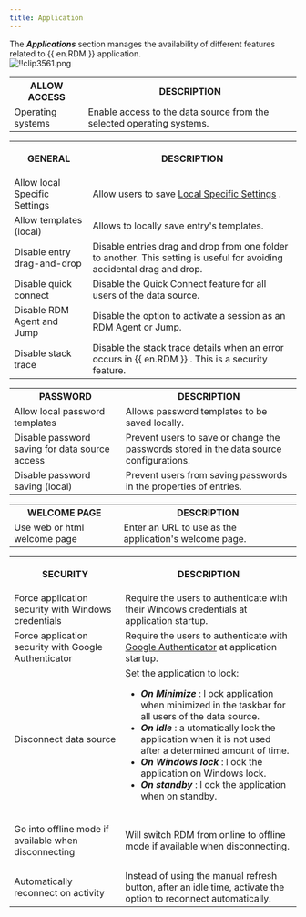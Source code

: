 ```yaml
---
title: Application
---
```

The ***Applications*** section manages the availability of different features related to {{ en.RDM }} application.  
![!!clip3561.png](/img/en/rdm/windows/clip3561.png) 

<table>
	<tr>
		<th>
ALLOW ACCESS 
		</th>
		<th>
DESCRIPTION 
		</th>
	</tr>
	<tr>
		<td>
Operating systems 
		</td>
		<td>
Enable access to the data source from the selected operating systems. 
		</td>
	</tr>
</table>

<table>
	<tr>
		<th>

GENERAL 
		</th>
		<th>
DESCRIPTION 
		</th>
	</tr>
	<tr>
		<td>
Allow local Specific Settings 
		</td>
		<td>
Allow users to save [Local Specific Settings](/rdm/windows/commands/edit/setting-overrides/specific-settings/) . 
		</td>
	</tr>
	<tr>
		<td>
Allow templates (local) 
		</td>
		<td>
Allows to locally save entry&apos;s templates. 
		</td>
	</tr>
	<tr>
		<td>
Disable entry drag-and-drop 
		</td>
		<td>
Disable entries drag and drop from one folder to another. This setting is useful for avoiding accidental drag and drop. 
		</td>
	</tr>
	<tr>
		<td>
Disable quick connect 
		</td>
		<td>
Disable the Quick Connect feature for all users of the data source. 
		</td>
	</tr>
	<tr>
		<td>
Disable RDM Agent and Jump 
		</td>
		<td>
Disable the option to activate a session as an RDM Agent or Jump. 
		</td>
	</tr>
	<tr>
		<td>
Disable stack trace 
		</td>
		<td>
Disable the stack trace details when an error occurs in {{ en.RDM }} . This is a security feature. 
		</td>
	</tr>
</table>

<table>
	<tr>
		<th>
PASSWORD 
		</th>
		<th>
DESCRIPTION 
		</th>
	</tr>
	<tr>
		<td>
Allow local password templates 
		</td>
		<td>
Allows password templates to be saved locally. 
		</td>
	</tr>
	<tr>
		<td>
Disable password saving for data source access 
		</td>
		<td>
Prevent users to save or change the passwords stored in the data source configurations. 
		</td>
	</tr>
	<tr>
		<td>
Disable password saving (local) 
		</td>
		<td>
Prevent users from saving passwords in the properties of entries. 
		</td>
	</tr>
</table>

<table>
	<tr>
		<th>
WELCOME PAGE 
		</th>
		<th>
DESCRIPTION 
		</th>
	</tr>
	<tr>
		<td>
Use web or html welcome page 
		</td>
		<td>
Enter an URL to use as the application&apos;s welcome page. 
		</td>
	</tr>
</table>

<table>
	<tr>
		<th>

SECURITY 
		</th>
		<th>
DESCRIPTION 
		</th>
	</tr>
	<tr>
		<td>
Force application security with Windows credentials 
		</td>
		<td>
Require the users to authenticate with their Windows credentials at application startup. 
		</td>
	</tr>
	<tr>
		<td>
Force application security with Google Authenticator 
		</td>
		<td>
Require the users to authenticate with [Google Authenticator](/rdm/windows/data-sources/multi-factor-authentication/authenticator-totp/) at application startup. 
		</td>
	</tr>
	<tr>
		<td>
Disconnect data source 
		</td>
		<td>
Set the application to lock:  

* ***On Minimize*** : l ock application when minimized in the taskbar for all users of the data source. 
* ***On Idle*** : a utomatically lock the application when it is not used after a determined amount of time. 
* ***On Windows lock*** : l ock the application on Windows lock. 
* ***On standby*** : l ock the application when on standby. 
		</td>
	</tr>
	<tr>
		<td>
Go into offline mode if available when disconnecting 
		</td>
		<td>
Will switch RDM from online to offline mode if available when disconnecting. 
		</td>
	</tr>
	<tr>
		<td>
Automatically reconnect on activity 
		</td>
		<td>
Instead of using the manual refresh button, after an idle time, activate the option to reconnect automatically. 
		</td>
	</tr>
</table>



